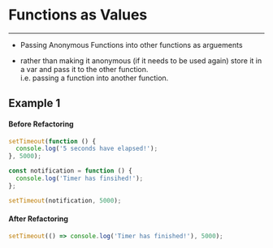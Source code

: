 
# Functions as Values
___

* Passing Anonymous Functions into other functions as arguements

* rather than making it anonymous (if it needs to be used again) store it in a var and pass it to the other function.
<br/> i.e. passing a function into another function.

## Example 1
#### Before Refactoring
```javascript
setTimeout(function () {
  console.log('5 seconds have elapsed!');
}, 5000);

const notification = function () {
  console.log('Timer has finsihed!');
};

setTimeout(notification, 5000);
```
#### After Refactoring
```javascript
setTimeout(() => console.log('Timer has finished!'), 5000);
```
